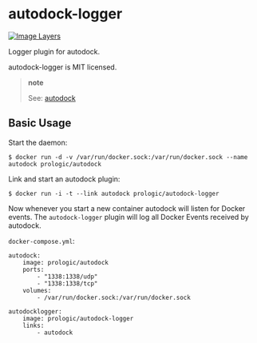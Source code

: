 autodock-logger
===============

[![Image Layers](https://badge.imagelayers.io/prologic/autodock-logger:latest.svg)](https://imagelayers.io/?images=prologic/autodock-logger:latest)

Logger plugin for autodock.

autodock-logger is MIT licensed.

> **note**
>
> See: [autodock](https://github.com/prologic/autodock)

Basic Usage
-----------

Start the daemon:

    $ docker run -d -v /var/run/docker.sock:/var/run/docker.sock --name autodock prologic/autodock

Link and start an autodock plugin:

    $ docker run -i -t --link autodock prologic/autodock-logger

Now whenever you start a new container autodock will listen for Docker events. The `autodock-logger` plugin will log all Docker Events received by autodock.

`docker-compose.yml`:

``` sourceCode
autodock:
    image: prologic/autodock
    ports:
        - "1338:1338/udp"
        - "1338:1338/tcp"
    volumes:
        - /var/run/docker.sock:/var/run/docker.sock

autodocklogger:
    image: prologic/autodock-logger
    links:
        - autodock
```
